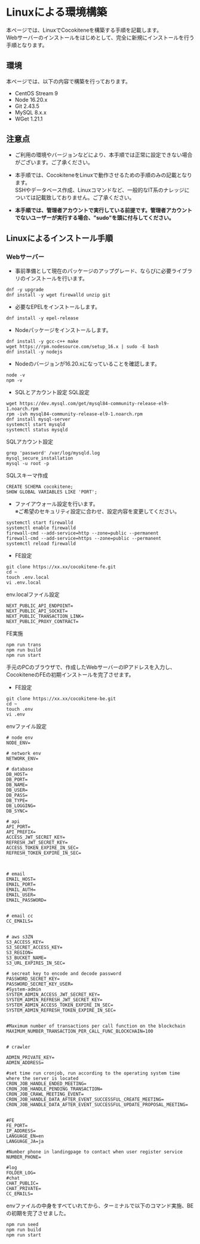 # Linuxによる環境構築
本ページでは、LinuxでCocokiteneを構築する手順を記載します。  
Webサーバーのインストールをはじめとして、完全に新規にインストールを行う手順となります。

## 環境
本ページでは、以下の内容で構築を行っております。  
- CentOS Stream 9
- Node 16.20.x
- Git 2.43.5
- MySQL 8.x.x
- WGet 1.21.1

## 注意点

- ご利用の環境やバージョンなどにより、本手順では正常に設定できない場合がございます。ご了承ください。

- 本手順では、CocokiteneをLinuxで動作させるための手順のみの記載となります。  
SSHやデータベース作成、Linuxコマンドなど、一般的なIT系のナレッジについては記載致しておりません。ご了承ください。  

- **本手順では、管理者アカウントで実行している前提です。管理者アカウントでないユーザーが実行する場合、"sudo"を頭に付与してください。**

<!-- - インストール時にエラーが発生した場合、[トラブルシューティング](/ja/troubleshooting)をご参照ください。 -->


## Linuxによるインストール手順

### Webサーバー
- 事前準備として現在のパッケージのアップグレード、ならびに必要ライブラリのインストールを行います。  

~~~
dnf -y upgrade
dnf install -y wget firewalld unzip git
~~~


- 必要なEPELをインストールします。

~~~
dnf install -y epel-release
~~~

- Nodeパッケージをインストールします。

~~~
dnf install -y gcc-c++ make
wget https://rpm.nodesource.com/setup_16.x | sudo -E bash
dnf install -y nodejs
~~~

- Nodeのバージョンが16.20.xになっていることを確認します。

~~~
node -v
npm -v
~~~

- SQLとアカウント設定
SQL設定
~~~
wget https://dev.mysql.com/get/mysql84-community-release-el9-1.noarch.rpm
rpm -ivh mysql84-community-release-el9-1.noarch.rpm
dnf install mysql-server
systemctl start mysqld
systemctl status mysqld
~~~

SQLアカウント設定
~~~
grep 'password' /var/log/mysqld.log
mysql_secure_installation
mysql -u root -p
~~~

SQLスキーマ作成
~~~
CREATE SCHEMA cocokitene;
SHOW GLOBAL VARIABLES LIKE 'PORT';
~~~


- ファイアウォール設定を行います。  
※ご希望のセキュリティ設定に合わせ、設定内容を変更してください。

~~~
systemctl start firewalld
systemctl enable firewalld
firewall-cmd --add-service=http --zone=public --permanent
firewall-cmd --add-service=https --zone=public --permanent
systemctl reload firewalld
~~~

- FE設定
~~~
git clone https://xx.xx/cocokitene-fe.git
cd ~
touch .env.local
vi .env.local
~~~

env.localファイル設定
~~~
NEXT_PUBLIC_API_ENDPOINT=
NEXT_PUBLIC_API_SOCKET=
NEXT_PUBLIC_TRANSACTION_LINK=
NEXT_PUBLIC_PROXY_CONTRACT=
~~~

FE実施
~~~
npm run trans
npm run build
npm run start
~~~

 手元のPCのブラウザで、作成したWebサーバーのIPアドレスを入力し、CocokiteneのFEの初期インストールを完了させます。


- FE設定
~~~
git clone https://xx.xx/cocokitene-be.git
cd ~
touch .env
vi .env
~~~

envファイル設定
~~~
# node env
NODE_ENV=

# network env
NETWORK_ENV=

# database
DB_HOST=
DB_PORT=
DB_NAME=
DB_USER=
DB_PASS=
DB_TYPE=
DB_LOGGING=
DB_SYNC=

# api
API_PORT=
API_PREFIX=
ACCESS_JWT_SECRET_KEY=
REFRESH_JWT_SECRET_KEY=
ACCESS_TOKEN_EXPIRE_IN_SEC=
REFRESH_TOKEN_EXPIRE_IN_SEC=



# email
EMAIL_HOST=
EMAIL_PORT=
EMAIL_AUTH=
EMAIL_USER=
EMAIL_PASSWORD=


# email cc
CC_EMAILS=


# aws s3ZN
S3_ACCESS_KEY=
S3_SECRET_ACCESS_KEY=
S3_REGION=
S3_BUCKET_NAME=
S3_URL_EXPIRES_IN_SEC=

# secreat key to encode and decode password
PASSWORD_SECRET_KEY=
PASSWORD_SECRET_KEY_USER=
#System-admin
SYSTEM_ADMIN_ACCESS_JWT_SECRET_KEY=
SYSTEM_ADMIN_REFRESH_JWT_SECRET_KEY=
SYSTEM_ADMIN_ACCESS_TOKEN_EXPIRE_IN_SEC=
SYSTEM_ADMIN_REFRESH_TOKEN_EXPIRE_IN_SEC=


#Maximum number of transactions per call function on the blockchain
MAXIMUM_NUMBER_TRANSACTION_PER_CALL_FUNC_BLOCKCHAIN=100


# crawler

ADMIN_PRIVATE_KEY=
ADMIN_ADDRESS=

#set time run cronjob, run according to the operating system time where the server is located
CRON_JOB_HANDLE_ENDED_MEETING=
CRON_JOB_HANDLE_PENDING_TRANSACTION=
CRON_JOB_CRAWL_MEETING_EVENT=
CRON_JOB_HANDLE_DATA_AFTER_EVENT_SUCCESSFUL_CREATE_MEETING=
CRON_JOB_HANDLE_DATA_AFTER_EVENT_SUCCESSFUL_UPDATE_PROPOSAL_MEETING=


#FE
FE_PORT=
IP_ADDRESS=
LANGUAGE_EN=en
LANGUAGE_JA=ja

#Number phone in landingpage to contact when user register service
NUMBER_PHONE=

#log
FOLDER_LOG=
#chat
CHAT_PUBLIC=
CHAT_PRIVATE=
CC_EMAILS=
~~~

envファイルの中身をすべていれてから、ターミナルで以下のコマンド実施、BEの初期を完了させました。
~~~
npm run seed
npm run build
npm run start
~~~


